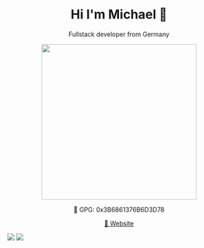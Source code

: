 <h1 align='center'>
  Hi I'm Michael 👋
</h1>

<p align='center'>
  Fullstack developer from Germany
</p>

<p align='center'>
  <a href="#"><img src="https://github-readme-stats.vercel.app/api?username=Kibadda&show_icons=true&count_private=true&theme=dark" width="350"></a>
</p>

<p align='center'>
  🔑 GPG: 0x3B6861376B6D3D78
</p>

<p align='center'>
  <a href='https://michi-strobel.de'>📃 Website</a>
</p>

<img src="https://github-readme-stats.vercel.app/api?username=kibadda&theme=radical&hide_title=true&hide_rank=true&show_icons=true&include_all_commits=true&line_height=24&hide_border=true" />
	<img src="https://github-readme-stats.vercel.app/api/top-langs/?username=kibadda&theme=radical&hide_title=true&langs_count=8&layout=compact&hide_border=true" />

<!--
**Kibadda/Kibadda** is a ✨ _special_ ✨ repository because its `README.md` (this file) appears on your GitHub profile.

Here are some ideas to get you started:

- 🔭 I’m currently working on ...
- 🌱 I’m currently learning ...
- 👯 I’m looking to collaborate on ...
- 🤔 I’m looking for help with ...
- 💬 Ask me about ...
- 📫 How to reach me: ...
- 😄 Pronouns: ...
- ⚡ Fun fact: ...
-->
